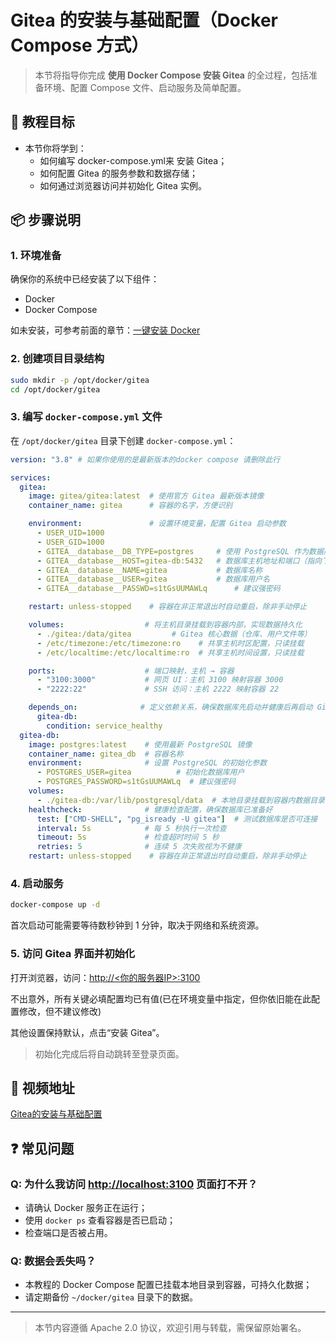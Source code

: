 # Gitea 的安装与基础配置（Docker Compose 方式）

> 本节将指导你完成 **使用 Docker Compose 安装 Gitea** 的全过程，包括准备环境、配置 Compose 文件、启动服务及简单配置。

## 🎯 教程目标

- 本节你将学到：
  - 如何编写 docker-compose.yml来 安装 Gitea；
  - 如何配置 Gitea 的服务参数和数据存储；
  - 如何通过浏览器访问并初始化 Gitea 实例。

## 📦 步骤说明

### 1. 环境准备

确保你的系统中已经安装了以下组件：

- Docker
- Docker Compose

如未安装，可参考前面的章节：[一键安装 Docker](../../docker/one-click-install/README.md)

### 2. 创建项目目录结构

```bash
sudo mkdir -p /opt/docker/gitea
cd /opt/docker/gitea
```

### 3. 编写 `docker-compose.yml` 文件

在 `/opt/docker/gitea` 目录下创建 `docker-compose.yml`：

```yaml
version: "3.8" # 如果你使用的是最新版本的docker compose 请删除此行

services:
  gitea:
    image: gitea/gitea:latest  # 使用官方 Gitea 最新版本镜像
    container_name: gitea      # 容器的名字，方便识别

    environment:               # 设置环境变量，配置 Gitea 启动参数
      - USER_UID=1000
      - USER_GID=1000
      - GITEA__database__DB_TYPE=postgres     # 使用 PostgreSQL 作为数据库
      - GITEA__database__HOST=gitea-db:5432   # 数据库主机地址和端口（指向下面的服务）
      - GITEA__database__NAME=gitea           # 数据库名称
      - GITEA__database__USER=gitea           # 数据库用户名
      - GITEA__database__PASSWD=s1tGsUUMAWLq      # 建议强密码

    restart: unless-stopped    # 容器在非正常退出时自动重启，除非手动停止

    volumes:                  # 将主机目录挂载到容器内部，实现数据持久化
      - ./gitea:/data/gitea         # Gitea 核心数据（仓库、用户文件等）
      - /etc/timezone:/etc/timezone:ro    # 共享主机时区配置，只读挂载
      - /etc/localtime:/etc/localtime:ro  # 共享主机时间设置，只读挂载

    ports:                    # 端口映射，主机 → 容器
      - "3100:3000"           # 网页 UI：主机 3100 映射容器 3000
      - "2222:22"             # SSH 访问：主机 2222 映射容器 22

    depends_on:              # 定义依赖关系，确保数据库先启动并健康后再启动 Gitea
      gitea-db:
        condition: service_healthy
  gitea-db:
    image: postgres:latest    # 使用最新 PostgreSQL 镜像
    container_name: gitea_db  # 容器名称
    environment:              # 设置 PostgreSQL 的初始化参数
      - POSTGRES_USER=gitea          # 初始化数据库用户
      - POSTGRES_PASSWORD=s1tGsUUMAWLq  # 建议强密码
    volumes:
      - ./gitea-db:/var/lib/postgresql/data  # 本地目录挂载到容器内数据目录
    healthcheck:              # 健康检查配置，确保数据库已准备好
      test: ["CMD-SHELL", "pg_isready -U gitea"]  # 测试数据库是否可连接
      interval: 5s            # 每 5 秒执行一次检查
      timeout: 5s             # 检查超时时间 5 秒
      retries: 5              # 连续 5 次失败视为不健康
    restart: unless-stopped    # 容器在非正常退出时自动重启，除非手动停止
```

### 4. 启动服务

```bash
docker-compose up -d
```

首次启动可能需要等待数秒钟到 1 分钟，取决于网络和系统资源。

### 5. 访问 Gitea 界面并初始化

打开浏览器，访问：[http://<你的服务器IP>:3100](http://172.21.235.129:3100)

不出意外，所有关键必填配置均已有值(已在环境变量中指定，但你依旧能在此配置修改，但不建议修改)

其他设置保持默认，点击“安装 Gitea”。

> 初始化完成后将自动跳转至登录页面。

## 🎥 视频地址

[Gitea的安装与基础配置](https://www.bilibili.com/video/BV1kX7izeEUY/)

## ❓ 常见问题

### Q: 为什么我访问 [http://localhost:3100](http://localhost:3100) 页面打不开？

- 请确认 Docker 服务正在运行；
- 使用 `docker ps` 查看容器是否已启动；
- 检查端口是否被占用。

### Q: 数据会丢失吗？

- 本教程的 Docker Compose 配置已挂载本地目录到容器，可持久化数据；
- 请定期备份 `~/docker/gitea` 目录下的数据。

---

> 本节内容遵循 Apache 2.0 协议，欢迎引用与转载，需保留原始署名。
